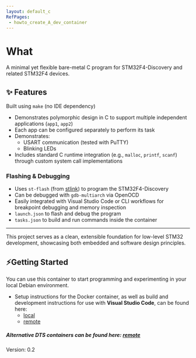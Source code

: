 ```yaml
---
layout: default_c
RefPages:
 - howto_create_A_dev_container
--- 
```

# What

A minimal yet flexible bare-metal C program for STM32F4-Discovery and related STM32F4 devices.

## ✨ Features

   Built using `make` (no IDE dependency)
-   Demonstrates polymorphic design in C to support multiple independent applications (`app1`, `app2`)
-   Each app can be configured separately to perform its task
-   Demonstrates:
    - USART communication (tested with PuTTY)
    - Blinking LEDs
-   Includes standard C runtime integration (e.g., `malloc`, `printf`, `scanf`) through custom system call implementations

### Flashing & Debugging

-   Uses `st-flash` (from [stlink](https://github.com/stlink-org/stlink)) to program the STM32F4-Discovery
-   Can be debugged with `gdb-multiarch` via OpenOCD
-   Easily integrated with Visual Studio Code or CLI workflows for breakpoint debugging and memory inspection
  - `launch.json` to flash and debug the program
  - `tasks.json` to build and run commands inside the container
---

This project serves as a clean, extensible foundation for low-level STM32 development, showcasing both embedded and software design principles.

## ⚡Getting Started

You can use this container to start programming and experimenting in your local Debian environment.

- Setup instructions for the Docker container, as well as build and development instructions for use with **Visual Studio Code**, can be found here:
  - [local](./Howtos/howto_create_a_dev_container)
  - [remote](https://nicojane.github.io/PHP-Development-Template-Stack/Howtos/project-setup)

##### *Alternative DTS containers can be found here: [remote](https://nicojane.github.io/Docker-Template-Stacks-Home/)*

Version: 0.2
